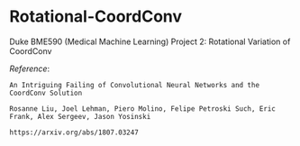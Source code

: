 # Rotational-CoordConv
Duke BME590 (Medical Machine Learning) Project 2: Rotational Variation of CoordConv





*Reference*:

    An Intriguing Failing of Convolutional Neural Networks and the CoordConv Solution

    Rosanne Liu, Joel Lehman, Piero Molino, Felipe Petroski Such, Eric Frank, Alex Sergeev, Jason Yosinski

    https://arxiv.org/abs/1807.03247


